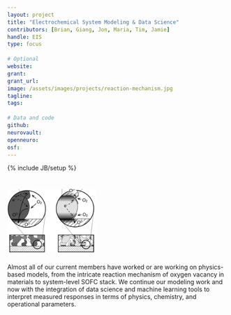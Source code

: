 ```yaml
---
layout: project
title: "Electrochemical System Modeling & Data Science"
contributors: [Brian, Giang, Jon, Maria, Tim, Jamie]
handle: EIS
type: focus

# Optional
website: 
grant:
grant_url:
image: /assets/images/projects/reaction-mechanism.jpg
tagline: 
tags: 

# Data and code
github: 
neurovault:
openneuro:
osf:
---
```

{% include JB/setup %}

# <img src="/assets/images/projects/reaction-mechanism.jpg" width="40%">
Almost all of our current members have worked or are working on physics-based models, from the intricate reaction mechanism of oxygen vacancy in
 materials to system-level SOFC stack. We continue our modeling work and now with the integration of data science and machine learning tools to interpret
 measured responses in terms of physics, chemistry, and operational parameters.
